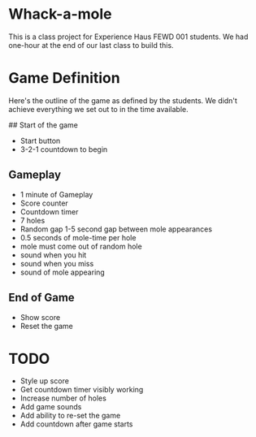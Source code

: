 # Whack-a-mole

This is a class project for Experience Haus FEWD 001 students. We had one-hour at the end of our last class to build this.

# Game Definition
Here's the outline of the game as defined by the students. We didn't achieve everything we set out to in the time available.

## Start of the game
- Start button
- 3-2-1 countdown to begin

## Gameplay
- 1 minute of Gameplay
- Score counter
- Countdown timer
- 7 holes
- Random gap 1-5 second gap between mole appearances
- 0.5 seconds of mole-time per hole
- mole must come out of random hole
- sound when you hit
- sound when you miss
- sound of mole appearing

## End of Game
- Show score
- Reset the game

# TODO
- Style up score
- Get countdown timer visibly working
- Increase number of holes
- Add game sounds
- Add ability to re-set the game
- Add countdown after game starts
